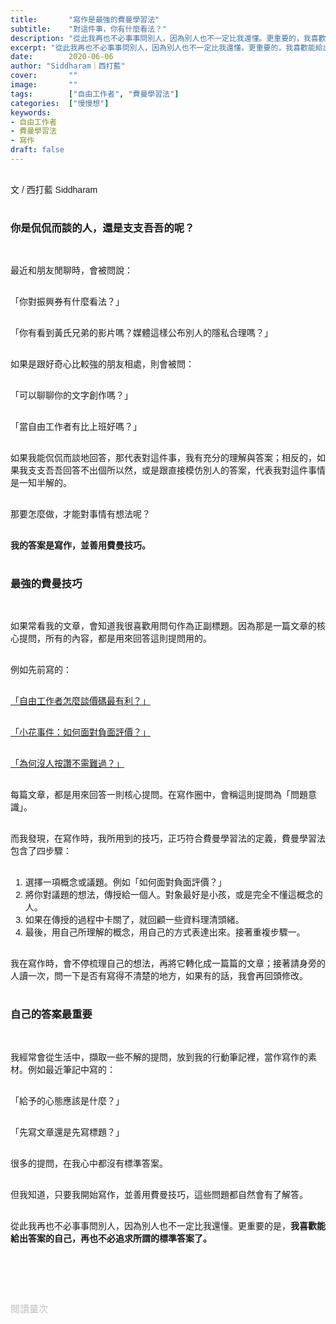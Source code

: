 ```yaml
---
title:       "寫作是最強的費曼學習法"
subtitle:    "對這件事，你有什麼看法？"
description: "從此我再也不必事事問別人，因為別人也不一定比我還懂。更重要的，我喜歡能給出答案的自己，再也不必追求所謂的標準答案了。"
excerpt: "從此我再也不必事事問別人，因為別人也不一定比我還懂。更重要的，我喜歡能給出答案的自己，再也不必追求所謂的標準答案了。"
date:        2020-06-06
author: "Siddharam｜西打藍"
cover:       ""
image:       ""
tags:        ["自由工作者", "費曼學習法"]
categories:  ["慢慢想"]
keywords:
- 自由工作者
- 費曼學習法
- 寫作
draft: false
---
```


<article style="font-family: 'Noto Sans TC', '微軟正黑體', sans-serif; font-weight: 300;">

<br>文 / 西打藍 Siddharam<br><br>

<h3 class="article-h1-color">你是侃侃而談的人，還是支支吾吾的呢？</h3><br>

最近和朋友閒聊時，會被問說：<br><br>

「你對振興券有什麼看法？」<br><br>

「你有看到黃氏兄弟的影片嗎？媒體這樣公布別人的隱私合理嗎？」<br><br>

如果是跟好奇心比較強的朋友相處，則會被問：<br><br>

「可以聊聊你的文字創作嗎？」<br><br>

「當自由工作者有比上班好嗎？」<br><br>

如果我能侃侃而談地回答，那代表對這件事，我有充分的理解與答案；相反的，如果我支支吾吾回答不出個所以然，或是跟直接模仿別人的答案，代表我對這件事情是一知半解的。<br><br>

那要怎麼做，才能對事情有想法呢？<br><br>

<b>我的答案是寫作，並善用費曼技巧。</b><br><br>

<h3 class="article-h1-color">最強的費曼技巧</h3><br>

如果常看我的文章，會知道我很喜歡用問句作為正副標題。因為那是一篇文章的核心提問，所有的內容，都是用來回答這則提問用的。<br><br>

例如先前寫的：<br><br>

<a href="https://siddharam.com.tw/post/20200531/" target="_blank">「自由工作者怎麼談價碼最有利？」</a><br><br>

<a href="https://siddharam.com.tw/post/20200525/" target="_blank">「小花事件：如何面對負面評價？」</a><br><br>

<a href="https://siddharam.com.tw/post/20200521/" target="_blank">「為何沒人按讚不需難過？」</a><br><br>

每篇文章，都是用來回答一則核心提問。在寫作圈中，會稱這則提問為「問題意識」。<br><br>

而我發現，在寫作時，我所用到的技巧，正巧符合費曼學習法的定義，費曼學習法包含了四步驟：<br><br>

1. 選擇一項概念或議題。例如「如何面對負面評價？」<br>
2. 將你對議題的想法，傳授給一個人。對象最好是小孩，或是完全不懂這概念的人。<br>
3. 如果在傳授的過程中卡關了，就回顧一些資料理清頭緒。<br>
4. 最後，用自己所理解的概念，用自己的方式表達出來。接著重複步驟一。<br><br>

我在寫作時，會不停梳理自己的想法，再將它轉化成一篇篇的文章；接著請身旁的人讀一次，問一下是否有寫得不清楚的地方，如果有的話，我會再回頭修改。<br><br>

<h3 class="article-h1-color">自己的答案最重要</h3><br>

我經常會從生活中，擷取一些不解的提問，放到我的行動筆記裡，當作寫作的素材。例如最近筆記中寫的：<br><br>

「給予的心態應該是什麼？」<br><br>

「先寫文章還是先寫標題？」<br><br>

很多的提問，在我心中都沒有標準答案。<br><br>

但我知道，只要我開始寫作，並善用費曼技巧，這些問題都自然會有了解答。<br><br>

從此我再也不必事事問別人，因為別人也不一定比我還懂。更重要的是，<b>我喜歡能給出答案的自己，再也不必追求所謂的標準答案了。</b><br><br>






<br><br><br>

</article>

<div style="color: #bfbfbf; font-size: 15px;" id="busuanzi_container_page_pv">
  閱讀量<span id="busuanzi_value_page_pv"></span>次
</div>

<script src="../../js/post.js"></script>




